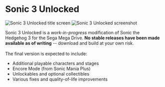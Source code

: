 # Sonic 3 Unlocked
![Sonic 3 Unlocked title screen](https://github.com/fredbronze/s3unlocked/blob/master/screenshot1.png) ![Sonic 3 Unlocked screenshot](https://github.com/fredbronze/s3unlocked/blob/master/screenshot2.png)

Sonic 3 Unlocked is a _work-in-progress_ modification of Sonic the Hedgehog 3 for the Sega Mega Drive. __No stable releases have been made available as of writing__ -- download and build at your own risk.
\
\
The final version is expected to include:
- Additional playable characters and stages
- Encore Mode (from Sonic Mania Plus)
- Unlockables and optional collectibles
- Various fixes and quality-of-life improvements